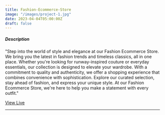 ```yaml
---
title: Fashion-Ecommerce-Store
image: "/images/project-1.jpg"
date: 2023-04-04T05:00:00Z
draft: false
---
```


##### Description

"Step into the world of style and elegance at our Fashion Ecommerce Store. We bring you the latest in fashion trends and timeless classics, all in one place. Whether you're looking for runway-inspired couture or everyday essentials, our collection is designed to elevate your wardrobe. With a commitment to quality and authenticity, we offer a shopping experience that combines convenience with sophistication. Explore our curated selection, stay ahead of fashion, and express your unique style. At our Fashion Ecommerce Store, we're here to help you make a statement with every outfit."

[View Live](https://fullstack-ecommerce-site.vercel.app)

---
